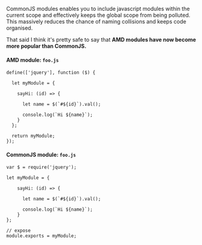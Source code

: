 CommonJS modules enables you to include javascript modules within the current scope and effectively keeps the global scope from being polluted. 
This massively reduces the chance of naming collisions and keeps code organised.

That said I think it's pretty safe to say that **AMD modules have now become more popular than CommonJS.**

#### AMD module: `foo.js`
```
define(['jquery'], function ($) {

  let myModule = {
  
    sayHi: (id) => {
    
      let name = $(`#${id}`).val();
      
      console.log(`Hi ${name}`);
    }
  };
  
  return myModule;
});
```

#### CommonJS module: `foo.js`
```
var $ = require('jquery');

let myModule = {

    sayHi: (id) => {
    
      let name = $(`#${id}`).val();
      
      console.log(`Hi ${name}`);
    }
};

// expose
module.exports = myModule;
```
